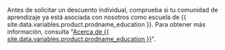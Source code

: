 Antes de solicitar un descuento individual, comprueba si tu comunidad de aprendizaje ya está asociada con nosotros como escuela de {{ site.data.variables.product.prodname_education }}. Para obtener más información, consulta "[Acerca de {{ site.data.variables.product.prodname_education }}](https://education.github.com/partners/schools)".
